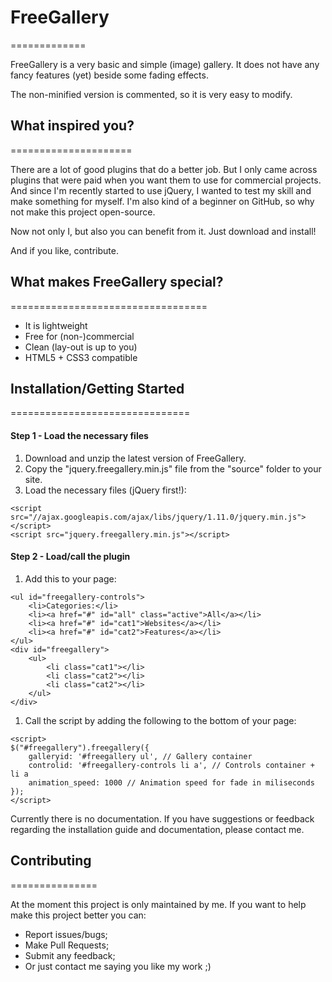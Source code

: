 # FreeGallery
=============

FreeGallery is a very basic and simple (image) gallery.
It does not have any fancy features (yet) beside some fading effects.

The non-minified version is commented, so it is very easy to modify.

## What inspired you?
=====================

There are a lot of good plugins that do a better job.
But I only came across plugins that were paid when you want them to use for commercial projects.
And since I'm recently started to use jQuery, I wanted to test my skill and make something for myself.
I'm also kind of a beginner on GitHub, so why not make this project open-source.

Now not only I, but also you can benefit from it.
Just download and install!

And if you like, contribute.

## What makes FreeGallery special?
==================================

- It is lightweight
- Free for (non-)commercial
- Clean (lay-out is up to you)
- HTML5 + CSS3 compatible

## Installation/Getting Started
===============================

#### Step 1 - Load the necessary files
1. Download and unzip the latest version of FreeGallery.
2. Copy the "jquery.freegallery.min.js" file from the "source" folder to your site.
3. Load the necessary files (jQuery first!):
```
<script src="//ajax.googleapis.com/ajax/libs/jquery/1.11.0/jquery.min.js"></script>
<script src="jquery.freegallery.min.js"></script>
```

#### Step 2 - Load/call the plugin
1. Add this to your page:
```
<ul id="freegallery-controls">
	<li>Categories:</li>
	<li><a href="#" id="all" class="active">All</a></li>
	<li><a href="#" id="cat1">Websites</a></li>
	<li><a href="#" id="cat2">Features</a></li>
</ul>
<div id="freegallery">
	<ul>
		<li class="cat1"></li>
    	<li class="cat2"></li>
    	<li class="cat2"></li>
	</ul>
</div>
```
1. Call the script by adding the following to the bottom of your page:
```
<script>
$("#freegallery").freegallery({
    galleryid: '#freegallery ul', // Gallery container
	controlid: '#freegallery-controls li a', // Controls container + li a
	animation_speed: 1000 // Animation speed for fade in miliseconds
});
</script>
```

Currently there is no documentation.
If you have suggestions or feedback regarding the installation guide and documentation, please contact me.

## Contributing
===============

At the moment this project is only maintained by me.
If you want to help make this project better you can:
- Report issues/bugs;
- Make Pull Requests;
- Submit any feedback;
- Or just contact me saying you like my work ;)
